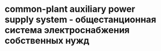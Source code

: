 # common-plant auxiliary power supply system - общестанционная система электроснабжения собственных нужд
